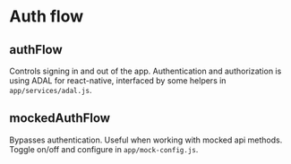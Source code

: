 # Auth flow

## authFlow
Controls signing in and out of the app. Authentication and authorization is using ADAL for react-native, interfaced by some helpers in ```app/services/adal.js```.

## mockedAuthFlow
Bypasses authentication. Useful when working with mocked api methods. Toggle on/off and configure in ```app/mock-config.js```.